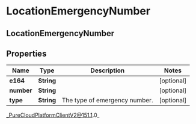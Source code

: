 # LocationEmergencyNumber

## LocationEmergencyNumber

## Properties

|Name | Type | Description | Notes|
|------------ | ------------- | ------------- | -------------|
| **e164** | **String** |  | [optional] |
| **number** | **String** |  | [optional] |
| **type** | **String** | The type of emergency number. | [optional] |



_PureCloudPlatformClientV2@151.1.0_
